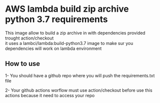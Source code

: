 # AWS lambda build zip archive python 3.7 requirements
 This image allow to build a zip archive in with dependencies provided trought action/checkout \
 it uses a lambci/lambda:build-python3.7 image to make sur you dependencies will work on lambda environment

 ## How to use
 1- You should have a github repo where you will push the requirements.txt file

 2- Your github actions worflow must use action/checkout before use this actions because it need to access your repo
